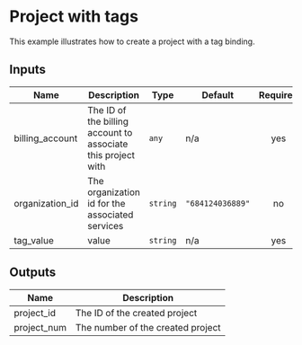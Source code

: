# Project with tags

This example illustrates how to create a project with a tag binding.

<!-- BEGINNING OF PRE-COMMIT-TERRAFORM DOCS HOOK -->
## Inputs

| Name | Description | Type | Default | Required |
|------|-------------|------|---------|:--------:|
| billing\_account | The ID of the billing account to associate this project with | `any` | n/a | yes |
| organization\_id | The organization id for the associated services | `string` | `"684124036889"` | no |
| tag\_value | value | `string` | n/a | yes |

## Outputs

| Name | Description |
|------|-------------|
| project\_id | The ID of the created project |
| project\_num | The number of the created project |

<!-- END OF PRE-COMMIT-TERRAFORM DOCS HOOK -->
